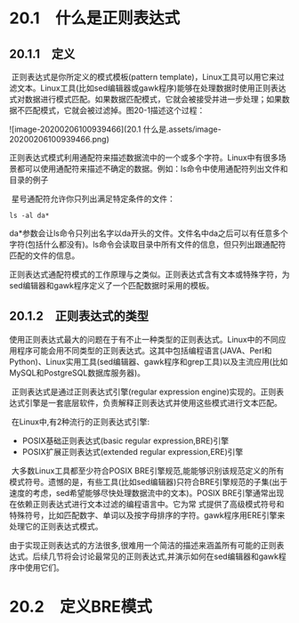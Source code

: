 # 20.1　什么是正则表达式



## 20.1.1　定义

​			正则表达式是你所定义的模式模板(pattern template)，Linux工具可以用它来过滤文本。Linux工具(比如sed编辑器或gawk程序)能够在处理数据时使用正则表达式对数据进行模式匹配。如果数据匹配模式，它就会被接受并进一步处理；如果数据不匹配模式，它就会被过滤掉。图20-1描述这个过程：

![image-20200206100939466](20.1 什么是.assets/image-20200206100939466.png)

​			正则表达式模式利用通配符来描述数据流中的一个或多个字符。Linux中有很多场景都可以使用通配符来描述不确定的数据。例如：ls命令中使用通配符列出文件和目录的例子

​			星号通配符允许你只列出满足特定条件的文件：

```
ls -al da*
```

da*参数会让ls命令只列出名字以da开头的文件。文件名中da之后可以有任意多个字符(包括什么都没有)。ls命令会读取目录中所有文件的信息，但只列出跟通配符匹配的文件的信息。

​			正则表达式通配符模式的工作原理与之类似。正则表达式含有文本或特殊字符，为sed编辑器和gawk程序定义了一个匹配数据时采用的模板。



## 20.1.2　正则表达式的类型

​			使用正则表达式最大的问题在于有不止一种类型的正则表达式。Linux中的不同应用程序可能会用不同类型的正则表达式。这其中包括编程语言(JAVA、Perl和Python)、Linux实用工具(sed编辑器、gawk程序和grep工具)以及主流应用(比如MySQL和PostgreSQL数据库服务器)。

​			正则表达式是通过正则表达式引擎(regular expression engine)实现的。正则表达式引擎是一套底层软件，负责解释正则表达式并使用这些模式进行文本匹配。

​			在Linux中,有2种流行的正则表达式引擎:

- POSIX基础正则表达式(basic regular expression,BRE)引擎
- POSIX扩展正则表达式(extended regular expression,ERE)引擎

​			大多数Linux工具都至少符合POSIX BRE引擎规范,能能够识别该规范定义的所有模式符号。遗憾的是，有些工具(比如sed编辑器)只符合BRE引擎规范的子集(出于速度的考虑，sed希望能够尽快处理数据流中的文本)。
​			POSIX BRE引擎通常出现在依赖正则表达式进行文本过滤的编程语言中。它为常
式提供了高级模式符号和特殊符号，比如匹配数字、单词以及按字母排序的字符。gawk程序用ERE引擎来处理它的正则表达式模式。

​			由于实现正则表达式的方法很多,很难用一个简洁的描述来涵盖所有可能的正则表达式。后续几节将会讨论最常见的正则表达式,并演示如何在sed编辑器和gawk程序中使用它们。



# 20.2　定义BRE模式